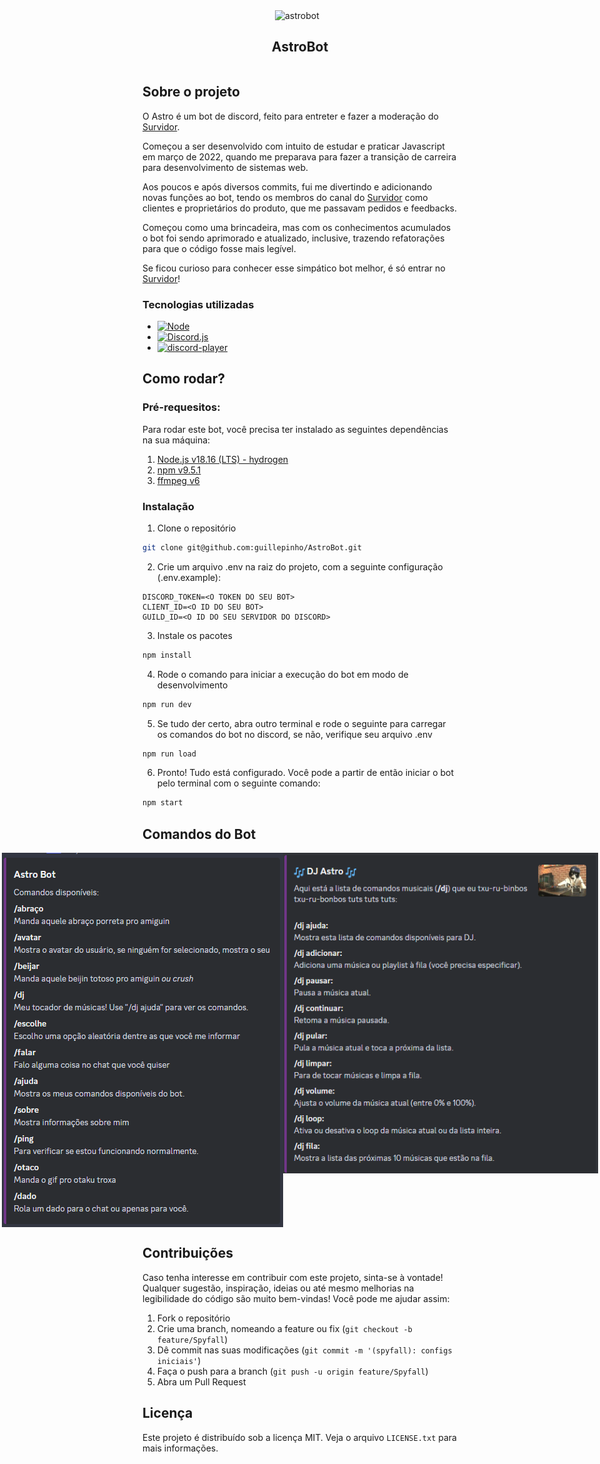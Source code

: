 <div style="display: flex; flex-direction: column; justify-content: center; align-items: center;">
<img src="https://i.imgur.com/tFdW8mO.jpg" width="80" alt="astrobot"  />
<h2>AstroBot</h2>
</div>


## Sobre o projeto

O Astro é um bot de discord, feito para entreter e fazer a moderação do [Survidor](https://discord.gg/jHhqrvPH).

Começou a ser desenvolvido com intuito de estudar e praticar Javascript em março de 2022, quando me preparava para fazer a transição de carreira para desenvolvimento de sistemas web.

Aos poucos e após diversos commits, fui me divertindo e adicionando novas funções ao bot, tendo os membros do canal do [Survidor](https://discord.gg/jHhqrvPH) como clientes e proprietários do produto, que me passavam pedidos e feedbacks.

Começou como uma brincadeira, mas com os conhecimentos acumulados o bot foi sendo aprimorado e atualizado, inclusive, trazendo refatorações para que o código fosse mais legível.

Se ficou curioso para conhecer esse simpático bot melhor, é só entrar no [Survidor](https://discord.gg/jHhqrvPH)!


### Tecnologias utilizadas

* [![Node][Node.js]](https://nodejs.org/en)
* [![Discord.js][Discord.js]](https://discord.js.org/)
* [![discord-player][discord-player]](https://discord-player.js.org/)


## Como rodar?
### Pré-requesitos:
Para rodar este bot, você precisa ter instalado as seguintes dependências na sua máquina:
1. [Node.js v18.16 (LTS) - hydrogen](https://nodejs.org/en/blog/release/v18.16.0)
2. [npm v9.5.1](https://www.npmjs.com/)
3. [ffmpeg v6](https://ffmpeg.org/download.html)

### Instalação
1. Clone o repositório
```sh
git clone git@github.com:guillepinho/AstroBot.git
```
2. Crie um arquivo .env na raiz do projeto, com a seguinte configuração (.env.example):
```env
DISCORD_TOKEN=<O TOKEN DO SEU BOT>
CLIENT_ID=<O ID DO SEU BOT>
GUILD_ID=<O ID DO SEU SERVIDOR DO DISCORD>
```
3. Instale os pacotes
```sh
npm install
```
4. Rode o comando para iniciar a execução do bot em modo de desenvolvimento
```sh
npm run dev
```
5. Se tudo der certo, abra outro terminal e rode o seguinte para carregar os comandos do bot no discord, se não, verifique seu arquivo .env
```sh
npm run load
```
6. Pronto! Tudo está configurado. Você pode a partir de então iniciar o bot pelo terminal com o seguinte comando:
```sh
npm start
```

## Comandos do Bot

<div style="display: flex; justify-content: center; align-items: flex-start;">
<img src="./assets/comandos.png" alt="comandos"  />
<img src="./assets/dj.png" alt="dj"  />
</div>

## Contribuições
Caso tenha interesse em contribuir com este projeto, sinta-se à vontade! Qualquer sugestão, inspiração, ideias ou até mesmo melhorias na legibilidade do código são muito bem-vindas! Você pode me ajudar assim:

1. Fork o repositório
2. Crie uma branch, nomeando a feature ou fix (```git checkout -b feature/Spyfall```)
3. Dê commit nas suas modificações (```git commit -m '(spyfall): configs iniciais'```)
4. Faça o push para a branch (```git push -u origin feature/Spyfall```)
5. Abra um Pull Request

## Licença
Este projeto é distribuído sob a licença MIT. Veja o arquivo ```LICENSE.txt``` para mais informações.


<!-- MARDOWN LINKS * IMAGENS -->
[Node.js]: https://img.shields.io/badge/node.js-000000?style=for-the-badge&logo=nodedotjs&logoColor=green
[Discord.js]: https://img.shields.io/badge/discord.js-35495E?style=for-the-badge&logo=discord&logoColor=white
[discord-player]: https://img.shields.io/badge/discord%20player-35495E?style=for-the-badge&logo=npm&logoColor=white